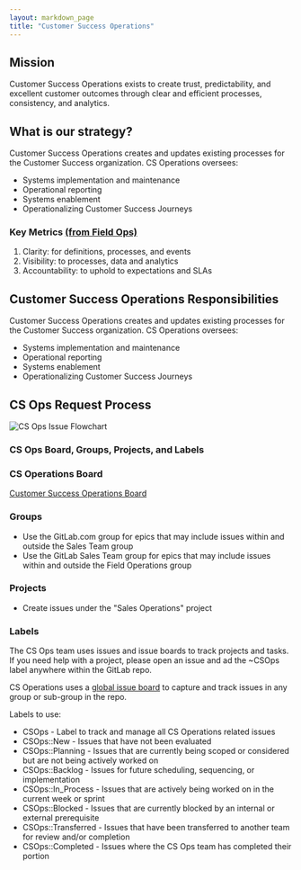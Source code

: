 ```yaml
---
layout: markdown_page
title: "Customer Success Operations"
---
```


## Mission

Customer Success Operations exists to create trust, predictability, and excellent customer outcomes through clear and efficient processes, consistency, and analytics.

## What is our strategy?
Customer Success Operations creates and updates existing processes for the Customer Success organization. CS Operations oversees:

* Systems implementation and maintenance
* Operational reporting
* Systems enablement
* Operationalizing Customer Success Journeys

### Key Metrics [(from Field Ops)](/handbook/sales/field-operations/#key-tenants)

1. Clarity: for definitions, processes, and events 
2. Visibility: to processes, data and analytics 
3. Accountability: to uphold to expectations and SLAs

## Customer Success Operations Responsibilities

Customer Success Operations creates and updates existing processes for the Customer Success organization. CS Operations oversees:

* Systems implementation and maintenance
* Operational reporting
* Systems enablement
* Operationalizing Customer Success Journeys

## CS Ops Request Process

![CS Ops Issue Flowchart](https://www.lucidchart.com/publicSegments/view/42d94a0a-3a9c-4ffd-b483-51bd9009385f/image.jpeg "CS Ops Issue Flowchart")


### CS Ops Board, Groups, Projects, and Labels

### CS Operations Board

[Customer Success Operations Board](https://gitlab.com/groups/gitlab-com/-/boards/1498673?label_name[]=CSOps)

### Groups

* Use the GitLab.com group for epics that may include issues within and outside the Sales Team group
* Use the GitLab Sales Team group for epics that may include issues within and outside the Field Operations group

### Projects

* Create issues under the "Sales Operations" project


### Labels

The CS Ops team uses issues and issue boards to track projects and tasks. If you need help with a project, please open an issue and ad the ~CSOps label anywhere within the GitLab repo.

CS Operations uses a [global issue board](https://gitlab.com/groups/gitlab-com/-/boards/1498673?&label_name[]=CSOps) to capture and track issues in any group or sub-group in the repo. 

Labels to use:

* CSOps - Label to track and manage all CS Operations related issues
* CSOps::New - Issues that have not been evaluated
* CSOps::Planning - Issues that are currently being scoped or considered but are not being actively worked on
* CSOps::Backlog - Issues for future scheduling, sequencing, or implementation
* CSOps::In_Process - Issues that are actively being worked on in the current week or sprint
* CSOps::Blocked - Issues that are currently blocked by an internal or external prerequisite 
* CSOps::Transferred - Issues that have been transferred to another team for review and/or completion
* CSOps::Completed - Issues where the CS Ops team has completed their portion
